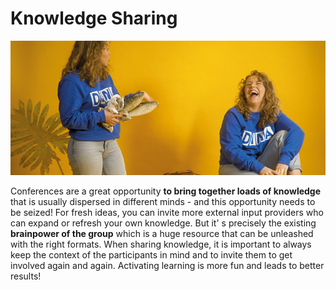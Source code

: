 # Knowledge Sharing



![](../../.gitbook/assets/gitbook_forum_750x32.jpg)

Conferences are a great opportunity **to bring together loads of knowledge** that is usually dispersed in different minds - and this opportunity needs to be seized! For fresh ideas, you can invite more external input providers who can expand or refresh your own knowledge. But it' s precisely the existing **brainpower of the group** which is a huge resource that can be unleashed with the right formats. When sharing knowledge, it is important to always keep the context of the participants in mind and to invite them to get involved again and again. Activating learning is more fun and leads to better results!

